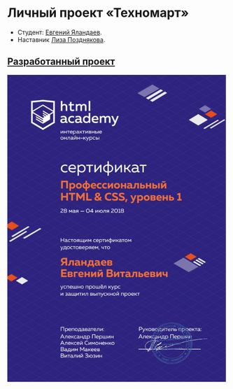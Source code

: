 # Личный проект «Техномарт»

* Студент: [Евгений Яландаев](https://up.htmlacademy.ru/htmlcss/21/user/103533).
* Наставник [Лиза Позднякова](https://htmlacademy.ru/profile/lizzy).

[Разработанный проект](https://htmlacademy-htmlcss.github.io/103533-technomart/7/index.html)
---

<img width="500" alt="" src="cert.JPG">
